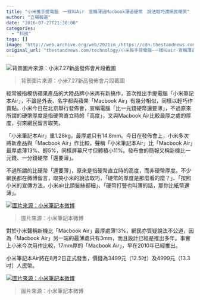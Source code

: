 ```yaml
---
title: "小米推手提電腦　一樣叫Air　宣稱薄過Macbook薄過硬幣　說法取巧遭網民嘲笑"
author: "立場報道"
date: "2016-07-27T21:30:00"
categories:
  - "科技"
tags: []
image: "http://web.archive.org/web/2021im_/https://cdn.thestandnews.com/media/photos/cache/900-air4-01_4xGUc_1200x0.png"
original_url: "thestandnews.com/technology/小米推手提電腦-一樣叫air-宣稱薄過macbook薄過硬幣-說法取巧遭網民嘲笑"
---
```

![背景圖片來源：小米7.27新品發佈會片段截圖](http://web.archive.org/web/2021im_/https://cdn.thestandnews.com/media/photos/cache/900-air4-01_4xGUc_1200x0.png)

> 背景圖片來源：小米7.27新品發佈會片段截圖

經常被指模仿蘋果產品的大陸品牌小米再有新搞作，首次推出手提電腦「小米筆記本Air」，不論是外表、名字都與蘋果「Macbook Air」有幾分相似，同樣以輕巧作賣點。小米今日在北京舉行發佈會，宣稱電腦「比一元錢硬幣還要薄」，不過原來所謂的硬幣厚度是指硬幣直立時的「高度」，又與Macbook Air比較最厚之處的厚度，引來網民留言取笑。

「小米筆記本Air」重1.28kg，最厚處只有14.8mm。今日在發佈會上，小米多次將新產品與「Macbook Air」作比較，聲稱「小米筆記本Air」比「Macbook Air」最厚處薄13%、輕5%，同樣屏幕尺寸但體積小11%。發布會的簡報又稱新機比一元錢、一分錢硬幣「還要薄」。

不過所謂的比硬幣「還要薄」，原來是指硬幣直立時的高度，而非硬幣厚度。不少網民都在微博留言，取笑小米的說法取巧，「硬幣的厚度是那麼看的麼？」、「按照小米的宣傳方法，小米air比頭髮絲都細」、「硬幣打豎也叫薄的話，那你比紙幣還薄」。

[![圖片來源：小米筆記本微博](http://web.archive.org/web/2021im_/https://cdn.thestandnews.com/media/photos/cache/006wuYq7jw1f68guikd1tj31hc0u0gru_TtLoX_1200x0.jpg)](http://web.archive.org/web/20210628100820/https://cdn.thestandnews.com/media/photos/cache/006wuYq7jw1f68guikd1tj31hc0u0gru_TtLoX_1200x0.jpg)

> 圖片來源：小米筆記本微博

對於小米聲稱新機比「Macbook Air」最厚處薄13%，網民亦質疑說法不公道，因為「Macbook Air」另一端的最薄處只有3mm，而且設計已經是推出多年。事實上小米今次用作比較，17mm厚的「Macbook Air」，早在2010年已經推出。

小米筆記本Air將在8月2日正式發售，價錢為3499元（12.5吋）及4999元（13.3吋）人民幣。

[![圖片來源：小米筆記本微博](http://web.archive.org/web/2021im_/https://cdn.thestandnews.com/media/photos/cache/006wuYq7jw1f68gugyxkmj31hc0u0jx0_7hGiX_1200x0.jpg)](http://web.archive.org/web/20210628100820/https://cdn.thestandnews.com/media/photos/cache/006wuYq7jw1f68gugyxkmj31hc0u0jx0_7hGiX_1200x0.jpg)

> 圖片來源：小米筆記本微博